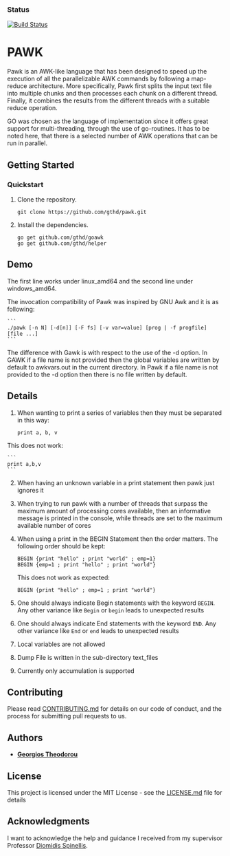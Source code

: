 ### Status
[![Build Status](https://travis-ci.com/gthd/pawk.svg?branch=dev)](https://travis-ci.com/gthd/pawk?branch=dev)

# PAWK
Pawk is an AWK-like language that has been designed to speed up the execution of
all the parallelizable AWK commands by following a map-reduce architecture. More
specifically, Pawk first splits the input text file into multiple chunks and then
processes each chunk on a different thread. Finally, it combines the results from
the different threads with a suitable reduce operation.

GO was chosen as the language of implementation since it offers great support
for multi-threading, through the use of go-routines. It has to be noted here,
that there is a selected number of AWK operations that can be run in parallel.

## Getting Started

### Quickstart

1.  Clone the repository.

    ```
    git clone https://github.com/gthd/pawk.git
    ```

2.  Install the dependencies.

    ```
    go get github.com/gthd/goawk
    go get github.com/gthd/helper
    ```  

## Demo

The first line works under linux_amd64 and the second line under windows_amd64.

The invocation compatibility of Pawk was inspired by GNU Awk and it is as following:

    ```
    ./pawk [-n N] [-d[n]] [-F fs] [-v var=value] [prog | -f progfile] [file ...]
    ```  

The difference with Gawk is with respect to the use of the -d option. In GAWK if a file name is not provided then the global variables are written by default to awkvars.out in the current directory. In Pawk if a file name is not provided to the -d option then there is no file written by default.

## Details

1. When wanting to print a series of variables then they must be separated in this way:

    ```
    print a, b, v
    ```
    
This does not work:

    ```
    print a,b,v
    ```

2. When having an unknown variable in a print statement then pawk just ignores it

3. When trying to run pawk with a number of threads that surpass the maximum amount of processing cores available, then an informative message is printed in the console, while threads are set to the    maximum available number of cores

4. When using a print in the BEGIN Statement then the order matters. The following order should be kept:

    ```
    BEGIN {print "hello" ; print "world" ; emp=1}
    BEGIN {emp=1 ; print "hello" ; print "world"}
    ```
    This does not work as expected:

    ```
    BEGIN {print "hello" ; emp=1 ; print "world"}
    ```

5. One should always indicate Begin statements with the keyword `BEGIN`. Any other variance like `Begin` or `begin` leads to unexpected results

6. One should always indicate End statements with the keyword `END`. Any other variance like `End` or `end` leads to unexpected results

7. Local variables are not allowed

8. Dump File is written in the sub-directory text_files

9. Currently only accumulation is supported

## Contributing

Please read [CONTRIBUTING.md](Contributing.md) for details on our code of conduct, and the process for submitting pull requests to us.

## Authors

* [**Georgios Theodorou**](https://github.com/gthd)

## License

This project is licensed under the MIT License - see the [LICENSE.md](LICENSE.md) file for details

## Acknowledgments

I want to acknowledge the help and guidance I received from my supervisor Professor [Diomidis Spinellis](https://www2.dmst.aueb.gr/dds/).
